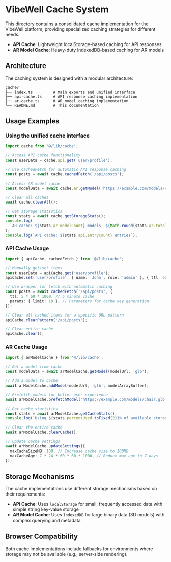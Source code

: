 # VibeWell Cache System

This directory contains a consolidated cache implementation for the VibeWell platform, providing specialized caching strategies for different needs:

- **API Cache**: Lightweight localStorage-based caching for API responses
- **AR Model Cache**: Heavy-duty IndexedDB-based caching for AR models

## Architecture

The caching system is designed with a modular architecture:

```
cache/
├── index.ts         # Main exports and unified interface
├── api-cache.ts     # API response caching implementation
├── ar-cache.ts      # AR model caching implementation
└── README.md        # This documentation
```

## Usage Examples

### Using the unified cache interface

```typescript
import cache from '@/lib/cache';

// Access API cache functionality
const userData = cache.api.get('user/profile');

// Use cachedFetch for automatic API response caching
const posts = await cache.cachedFetch('/api/posts');

// Access AR model cache
const modelData = await cache.ar.getModel('https://example.com/models/chair.glb', 'glb');

// Clear all caches
await cache.clearAll();

// Get storage statistics
const stats = await cache.getStorageStats();
console.log(
  `AR cache: ${stats.ar.modelCount} models, ${Math.round(stats.ar.totalSize / 1024 / 1024)}MB`
);
console.log(`API cache: ${stats.api.entryCount} entries`);
```

### API Cache Usage

```typescript
import { apiCache, cachedFetch } from '@/lib/cache';

// Manually get/set items
const userData = apiCache.get('user/profile');
apiCache.set('user/profile', { name: 'John', role: 'admin' }, { ttl: 60 * 1000 });

// Use wrapper for fetch with automatic caching
const posts = await cachedFetch('/api/posts', {
  ttl: 5 * 60 * 1000, // 5 minute cache
  params: { limit: 10 }, // Parameters for cache key generation
});

// Clear all cached items for a specific URL pattern
apiCache.clearPattern('/api/posts');

// Clear entire cache
apiCache.clear();
```

### AR Cache Usage

```typescript
import { arModelCache } from '@/lib/cache';

// Get a model from cache
const modelData = await arModelCache.getModel(modelUrl, 'glb');

// Add a model to cache
await arModelCache.addModel(modelUrl, 'glb', modelArrayBuffer);

// Prefetch models for better user experience
await arModelCache.prefetchModel('https://example.com/models/chair.glb', 'glb');

// Get cache statistics
const stats = await arModelCache.getCacheStats();
console.log(`Using ${stats.percentUsed.toFixed(2)}% of available storage`);

// Clear the entire cache
await arModelCache.clearCache();

// Update cache settings
await arModelCache.updateSettings({
  maxCacheSizeMB: 100, // Increase cache size to 100MB
  maxCacheAge: 7 * 24 * 60 * 60 * 1000, // Reduce max age to 7 days
});
```

## Storage Mechanisms

The cache implementations use different storage mechanisms based on their requirements:

- **API Cache**: Uses `localStorage` for small, frequently accessed data with simple string key-value storage
- **AR Model Cache**: Uses `IndexedDB` for large binary data (3D models) with complex querying and metadata

## Browser Compatibility

Both cache implementations include fallbacks for environments where storage may not be available (e.g., server-side rendering).
